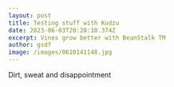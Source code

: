 ```yaml
---
layout: post
title: Testing stuff with Kudzu
date: 2023-06-03T20:28:10.374Z
excerpt: Vines grow better with BeanStalk TM
author: gsdf
image: /images/0610141148.jpg
---
```

D﻿irt, sweat and disappointment